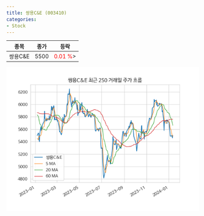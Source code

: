 ```yaml
---
title: 쌍용C&E (003410)
categories:
- Stock
---
```


|종목|종가|등락|
|----|----|----|
|쌍용C&E|5500|<span style="color: red">0.01 %</span>>|

<!-- more -->

![003410](/assets/images/stock/003410.png)
